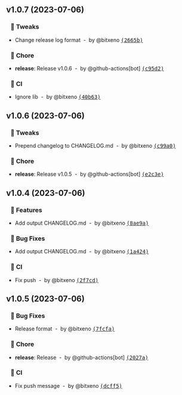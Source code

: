 ## v1.0.7 (2023-07-06)
### &nbsp;&nbsp;&nbsp;🔧 Tweaks

- Change release log format &nbsp;-&nbsp; by @bitxeno [<samp>(2665b)</samp>](https://github.com/bitxeno/changelogithub-action/commit/2665b67)

### &nbsp;&nbsp;&nbsp;🏡 Chore

- **release**: Release v1.0.6 &nbsp;-&nbsp; by @github-actions[bot] [<samp>(c95d2)</samp>](https://github.com/bitxeno/changelogithub-action/commit/c95d263)

### &nbsp;&nbsp;&nbsp;🤖 CI

- Ignore lib &nbsp;-&nbsp; by @bitxeno [<samp>(40b63)</samp>](https://github.com/bitxeno/changelogithub-action/commit/40b63ce)

## v1.0.6 (2023-07-06)
### &nbsp;&nbsp;&nbsp;🔧 Tweaks

- Prepend changelog to CHANGELOG.md &nbsp;-&nbsp; by @bitxeno [<samp>(c99a0)</samp>](https://github.com/bitxeno/changelogithub-action/commit/c99a058)

### &nbsp;&nbsp;&nbsp;🏡 Chore

- **release**: Release v1.0.5 &nbsp;-&nbsp; by @github-actions[bot] [<samp>(e2c3e)</samp>](https://github.com/bitxeno/changelogithub-action/commit/e2c3ee9)

## v1.0.4 (2023-07-06)
### &nbsp;&nbsp;&nbsp;🚀 Features

- Add output CHANGELOG.md &nbsp;-&nbsp; by @bitxeno [<samp>(8ae9a)</samp>](https://github.com/bitxeno/changelogithub-action/commit/8ae9aee)

### &nbsp;&nbsp;&nbsp;🐞 Bug Fixes

- Add output CHANGELOG.md &nbsp;-&nbsp; by @bitxeno [<samp>(1a424)</samp>](https://github.com/bitxeno/changelogithub-action/commit/1a424b0)

### &nbsp;&nbsp;&nbsp;🤖 CI

- Fix push &nbsp;-&nbsp; by @bitxeno [<samp>(2f7cd)</samp>](https://github.com/bitxeno/changelogithub-action/commit/2f7cd84)

## v1.0.5 (2023-07-06)
### &nbsp;&nbsp;&nbsp;🐞 Bug Fixes

- Release format &nbsp;-&nbsp; by @bitxeno [<samp>(7fcfa)</samp>](https://github.com/bitxeno/changelogithub-action/commit/7fcfa64)

### &nbsp;&nbsp;&nbsp;🏡 Chore

- **release**: Release &nbsp;-&nbsp; by @github-actions[bot] [<samp>(2027a)</samp>](https://github.com/bitxeno/changelogithub-action/commit/2027aa6)

### &nbsp;&nbsp;&nbsp;🤖 CI

- Fix push message &nbsp;-&nbsp; by @bitxeno [<samp>(dcff5)</samp>](https://github.com/bitxeno/changelogithub-action/commit/dcff5d4)

